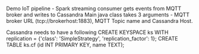 Demo IoT pipeline -
Spark streaming consumer gets events from MQTT broker and writes to Cassandra
Main java class takes 3 arguments - MQTT broker URL (tcp://brokerhost:1883), MQTT Topic name and Cassandra Host.

Cassandra needs to have a following 
CREATE KEYSPACE ks WITH replication = {'class': 'SimpleStrategy', 'replication_factor': 1};
CREATE TABLE ks.cf (id INT PRIMARY KEY, name TEXT);
